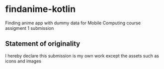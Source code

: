 # findanime-kotlin

Finding anime app with dummy data for Mobile Computing course assigment 1 submission

## Statement of originality

I hereby declare this submission is my own work except the assets such as icons and images

